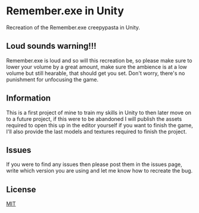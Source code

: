 # Remember.exe in Unity
Recreation of the Remember.exe creepypasta in Unity.

## Loud sounds warning!!!
Remember.exe is loud and so will this recreation be, so please make sure to lower your volume by a great amount, make sure the ambience is at a low volume but still hearable, that should get you set. Don't worry, there's no punishment for unfocusing the game.

## Information
This is a first project of mine to train my skills in Unity to then later move on to a future project, if this were to be abandoned I will publish the assets required to open this up in the editor yourself if you want to finish the game, I'll also provide the last models and textures required to finish the project.

## Issues
If you were to find any issues then please post them in the issues page, write which version you are using and let me know how to recreate the bug.

## License
[MIT](https://choosealicense.com/licenses/mit/)
